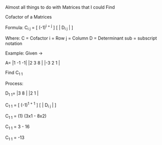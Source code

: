 Almost all things to do with Matrices that I could Find

Cofactor of a Matrices

Formula:
C<sub>i j</sub> = [ (-1)<sup>i + j</sup> ] [ | D<sub>i j</sub> | ]

Where:
C = Cofactor
i = Row
j = Column
D = Determinant
sub = subscript notation

Example:
Given ->

A=
|1 -1 -1|
|2 3 8 |
|-3 2 1 |

Find C<sub>1 1</sub>

Process:

D<sub>1 1</sub>=
|3 8 |
|2 1 |

C<sub>1 1</sub> = [ (-1)<sup>1 + 1</sup> ] [ | D<sub>i j</sub> | ]

C<sub>1 1</sub> = (1) (3x1 - 8x2)

C<sub>1 1</sub> = 3 - 16

C<sub>1 1</sub> = -13
